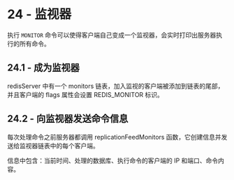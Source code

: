 # 24 - 监视器
执行 `MONITOR` 命令可以使得客户端自己变成一个监视器，会实时打印出服务器执行的所有命令。

## 24.1 - 成为监视器
redisServer 中有一个 monitors 链表，加入监视的客户端被添加到链表的尾部，并且客户端的 flags 属性会设置 REDIS_MONITOR 标识。

## 24.2 - 向监视器发送命令信息
每次处理命令之前服务器都调用 replicationFeedMonitors 函数，它创建信息并发送给监视器链表中的每个客户端。

信息中包含：当前时间、处理的数据库、执行命令的客户端的 IP 和端口、命令内容。